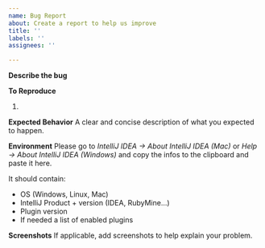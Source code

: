 ```yaml
---
name: Bug Report
about: Create a report to help us improve
title: ''
labels: ''
assignees: ''

---
```


<!-- 
    NOTE: Did you check the FAQs (https://one-dark.gitbook.io/jetbrains/help/faqs)
    to see if your problem already has a work around?
-->

**Describe the bug**
<!-- A clear and concise description of what the bug is. -->

**To Reproduce**
<!-- Steps to reproduce the behavior -->
1.

**Expected Behavior**
A clear and concise description of what you expected to happen.

**Environment**
Please go to *IntelliJ IDEA -> About IntelliJ IDEA (Mac)* or *Help -> About IntelliJ IDEA (Windows)* and copy the infos
to the clipboard and paste it here.

It should contain:
* OS (Windows, Linux, Mac)
* IntelliJ Product + version (IDEA, RubyMine...)
* Plugin version 
* If needed a list of enabled plugins


**Screenshots**
If applicable, add screenshots to help explain your problem.
